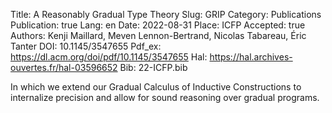 Title: A Reasonably Gradual Type Theory
Slug: GRIP
Category: Publications
Publication: true
Lang: en
Date: 2022-08-31
Place: ICFP
Accepted: true
Authors: Kenji Maillard, Meven Lennon-Bertrand, Nicolas Tabareau, Éric Tanter
DOI: 10.1145/3547655
Pdf_ex: https://dl.acm.org/doi/pdf/10.1145/3547655
Hal: https://hal.archives-ouvertes.fr/hal-03596652
Bib: 22-ICFP.bib

In which we extend our Gradual Calculus of Inductive Constructions to internalize precision and allow for sound reasoning over
gradual programs.

<!-- We observe, a tradeoff between graduality
and the key properties of normalization and closure of universes under dependent product that CIC enjoys.

Beyond this Fire Triangle of Graduality, we explore the gradualization of CIC with three different compromises, each relaxing one edge of the Fire Triangle.
We develop a parametrized presentation of Gradual CIC that encompasses all three variations, and develop their metatheory.

We first present a bidirectional elaboration of Gradual CIC to a dependently-typed cast calculus,
which elucidates the interrelation between typing, conversion, and the gradual guarantees.

We then use a syntactic model into CIC to inform the design of a safe, confluent reduction, and establish, when applicable, normalization.
We also study the stronger notion of graduality as embedding-projection pairs formulated by New and Ahmed, using appropriate semantic model constructions. -->